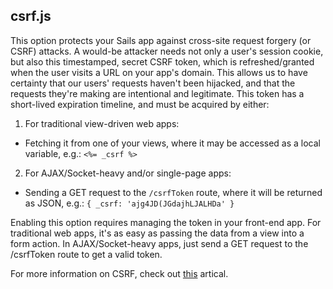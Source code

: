 ## csrf.js

This option protects your Sails app against cross-site request forgery (or CSRF) attacks. A would-be attacker needs not only a user's session cookie, but also this timestamped, secret CSRF token, which is refreshed/granted when the user visits a URL on your app's domain. This allows us to have certainty that our users' requests haven't been hijacked, and that the requests they're making are intentional and legitimate. This token has a short-lived expiration timeline, and must be acquired by either:

1. For traditional view-driven web apps:
  * Fetching it from one of your views, where it may be accessed as a local variable, e.g.: `<%= _csrf %>`
  
2. For AJAX/Socket-heavy and/or single-page apps: 
  * Sending a GET request to the `/csrfToken` route, where it will be returned as JSON, e.g.: `{ _csrf: 'ajg4JD(JGdajhLJALHDa' }`
 
 
Enabling this option requires managing the token in your front-end app.
For traditional web apps, it's as easy as passing the data from a view into a form action.
In AJAX/Socket-heavy apps, just send a GET request to the /csrfToken route to get a valid token.

For more information on CSRF, check out [this](http://en.wikipedia.org/wiki/Cross-site_request_forgery) artical.

